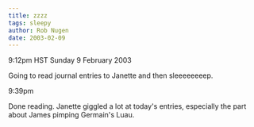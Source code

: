 ```yaml
---
title: zzzz
tags: sleepy
author: Rob Nugen
date: 2003-02-09
---
```


<p class=date>9:12pm HST Sunday 9 February 2003</p>

<p>Going to read journal entries to Janette and then sleeeeeeeep.</p>

<p class=date>9:39pm</p>

<p>Done reading.  Janette giggled a lot at today's entries, especially
the part about James pimping Germain's Luau.</p>
